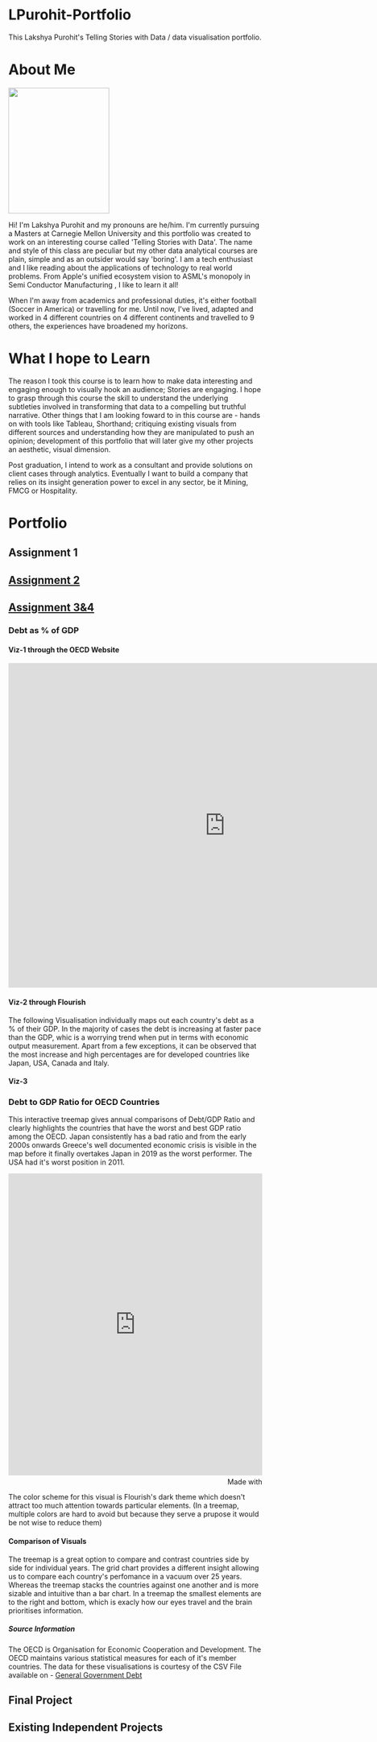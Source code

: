 # LPurohit-Portfolio
This Lakshya Purohit's Telling Stories with Data / data visualisation portfolio.

<div class="flourish-embed flourish-chart" data-src="visualisation/7205615"><script src="https://public.flourish.studio/resources/embed.js"></script></div>

# About Me
<img src="https://user-images.githubusercontent.com/83753036/132281418-03694812-0a92-4a49-b9a9-708b756d76d8.jpg" width="200" height="250"> <br>


Hi! I'm Lakshya Purohit and my pronouns are he/him. I'm currently pursuing a Masters at Carnegie Mellon University and this portfolio was created to work on an interesting course called 'Telling Stories with Data'. The name and style of this class are peculiar but my other data analytical courses are plain, simple and as an outsider would say 'boring'. I am a tech enthusiast and I like reading about the applications of technology to real world problems. From Apple's unified ecosystem vision to ASML's monopoly in Semi Conductor Manufacturing , I like to learn it all!

When I'm away from academics and professional duties, it's either football (Soccer in America) or travelling for me. Until now, I've lived, adapted and worked in 4 different countries on 4 different continents and travelled to 9 others, the experiences have broadened my horizons.


# What I hope to Learn
The reason I took this course is to learn how to make data interesting and engaging enough to visually hook an audience; Stories are engaging. I hope to grasp through this course the skill to understand the underlying subtleties involved in transforming that data to a compelling but truthful narrative. Other things that I am looking foward to in this course are - hands on with tools like Tableau, Shorthand; critiquing existing visuals from different sources and understanding how they are manipulated to push an opinion; development of this portfolio that will later give my other projects an aesthetic, visual dimension.

Post graduation, I intend to work as a consultant and provide solutions on client cases through analytics. Eventually I want to build a company that relies on its 
insight generation power to excel in any sector, be it Mining, FMCG or Hospitality.

# Portfolio

## Assignment 1

## [Assignment 2](/DebtToGDP.md)

## [Assignment 3&4](/Smartphones.md)


### Debt as % of GDP

#### Viz-1 through the OECD Website

<iframe src="https://data.oecd.org/chart/6sEi" width="860" height="645" style="border: 0" mozallowfullscreen="true" webkitallowfullscreen="true" allowfullscreen="true"><a href="https://data.oecd.org/chart/6sEi" target="_blank">OECD Chart: General government debt, Total, % of GDP, Annual, 2019</a></iframe>

#### Viz-2 through Flourish

The following Visualisation individually maps out each country's debt as a % of their GDP. In the majority of cases the debt is increasing at faster pace than the GDP, whic is a worrying trend when put in terms with economic output measurement. Apart from a few exceptions, it can be observed that the most increase and high percentages are for developed countries like Japan, USA, Canada and Italy.

<div class="flourish-embed flourish-chart" data-src="visualisation/7255521"><script src="https://public.flourish.studio/resources/embed.js"></script></div>


#### Viz-3

### Debt to GDP Ratio for OECD Countries

This interactive treemap gives annual comparisons of Debt/GDP Ratio and clearly highlights the countries that have the worst and best GDP ratio among the OECD. Japan consistently has a bad ratio and from the early 2000s onwards Greece's well documented economic crisis is visible in the map before it finally overtakes Japan in 2019 as the worst performer. The USA had it's worst position in 2011.

<iframe src='https://flo.uri.sh/visualisation/7255965/embed' title='Interactive or visual content' class='flourish-embed-iframe' frameborder='0' scrolling='no' style='width:100%;height:600px;' sandbox='allow-same-origin allow-forms allow-scripts allow-downloads allow-popups allow-popups-to-escape-sandbox allow-top-navigation-by-user-activation'></iframe><div style='width:100%!;margin-top:4px!important;text-align:right!important;'><a class='flourish-credit' href='https://public.flourish.studio/visualisation/7255965/?utm_source=embed&utm_campaign=visualisation/7255965' target='_top' style='text-decoration:none!important'><img alt='Made with Flourish' src='https://public.flourish.studio/resources/made_with_flourish.svg' style='width:105px!important;height:16px!important;border:none!important;margin:0!important;'> </a></div>

The color scheme for this visual is Flourish's dark theme which doesn't attract too much attention towards particular elements. (In a treemap, multiple colors are hard to avoid but because they serve a prupose it would be not wise to reduce them)

#### Comparison of Visuals

The treemap is a great option to compare and contrast countries side by side for individual years. The grid chart provides a different insight allowing us to compare each country's perfomance in a vacuum over 25 years. Whereas the treemap stacks the countries against one another and is more sizable and intuitive than a bar chart. In a treemap the smallest elements are to the right and bottom, which is exacly how our eyes travel and the brain prioritises information. 

##### Source Information

The OECD is Organisation for Economic Cooperation and Development. The OECD maintains various statistical measures for each of it's member countries. The data for these visualisations is courtesy of the CSV File available on - [General Government Debt](https://data.oecd.org/gga/general-government-debt.htm)




## Final Project

## Existing Independent Projects

